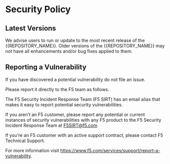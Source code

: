 # Security Policy

## Latest Versions

We advise users to run or update to the most recent release of the {{REPOSITORY_NAME}}. Older versions of the {{REPOSITORY_NAME}} may not have all enhancements and/or bug fixes applied to them.

## Reporting a Vulnerability

If you have discovered a potential vulnerability do not file an issue.

Please report it directly to the F5 team as follows.

The F5 Security Incident Response Team (F5 SIRT) has an email alias that makes it easy to report potential security vulnerabilities.

If you aren’t an F5 customer, please report any potential or current instances of security vulnerabilities with any F5 product to the F5 Security Incident Response Team at F5SIRT@f5.com

If you’re an F5 customer with an active support contract, please contact F5 Technical Support.

For more information visit https://www.f5.com/services/support/report-a-vulnerability.
